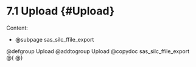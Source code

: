 # 7.1 Upload {#Upload}

Content:
- @subpage sas_silc_ffile_export

@defgroup Upload
@addtogroup Upload
@copydoc sas_silc_ffile_export
@{
@}
